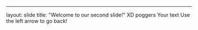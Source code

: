---
layout: slide
title: "Welcome to our second slide!"
XD poggers
Your text
Use the left arrow to go back!

